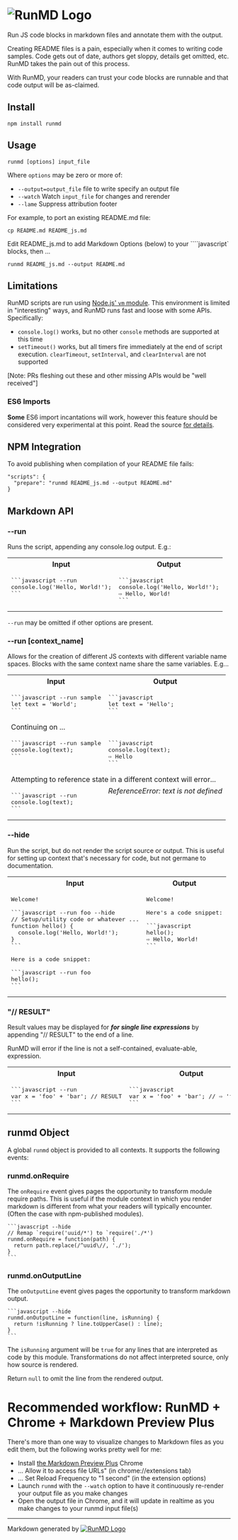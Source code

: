<!--
  -- This file is auto-generated from src/README_js.md. Changes should be made there.
  -->
# ![RunMD Logo](http://i.imgur.com/cJKo6bU.png)

Run JS code blocks in markdown files and annotate them with the output.

Creating README files is a pain, especially when it comes to writing code
samples.  Code gets out of date, authors get sloppy, details get omitted, etc.
RunMD takes the pain out of this process.

With RunMD, your readers can trust your code blocks are runnable and that code
output will be as-claimed.

## Install

```shell
npm install runmd
```

## Usage

`runmd [options] input_file`

Where `options` may be zero or more of:
  * `--output=output_file` file to write specify an output file
  * `--watch` Watch `input_file` for changes and rerender
  * `--lame` Suppress attribution footer

For example, to port an existing README.md file:

    cp README.md README_js.md

Edit README_js.md to add Markdown Options (below) to your ````javascript`
blocks, then ...

    runmd README_js.md --output README.md

## Limitations

RunMD scripts are run using [Node.js' `vm` module](https://nodejs.org/api/vm.html).
This environment is limited in "interesting" ways, and RunMD runs fast and loose with some APIs.  Specifically:

  * `console.log()` works, but no other `console` methods are supported at this
  time
  * `setTimeout()` works, but all timers fire immediately at the end of script
  execution. `clearTimeout`, `setInterval`, and `clearInterval` are not
  supported

[Note: PRs fleshing out these and other missing APIs would be "well received"]

### ES6 Imports

**Some** ES6 import incantations will work, however this feature should be
considered very experimental at this point.  Read the source [for
details](https://github.com/broofa/runmd/blob/master/index.js#L229-L246).

## NPM Integration

To avoid publishing when compilation of your README file fails:

    "scripts": {
      "prepare": "runmd README_js.md --output README.md"
    }

## Markdown API

### --run

Runs the script, appending any console.log output.  E.g.:

<table>
<tr><th>Input</th><th>Output</th></tr>
<tr>
<td valign=top>
<pre>
```javascript --run
console.log('Hello, World!');
```
</pre>
</td>
<td valign=top>
<pre>
```javascript
console.log('Hello, World!');
⇨ Hello, World!
```
</pre>
</td>
</tr>
</table>

`--run` may be omitted if other options are present.

### --run [context_name]

Allows for the creation of different JS contexts with different variable name spaces.  Blocks with the same context name share the same variables.  E.g...

<table>
<tr><th>Input</th><th>Output</th></tr>
<tr>
<td valign=top>
<pre>
```javascript --run sample
let text = 'World';
```
</pre>
</td>
<td valign=top>
<pre>
```javascript
let text = 'Hello';
```
</pre>
</td>
</tr>
<tr><td valign=top colspan=2>Continuing on ... </td></tr>
<tr>
<td valign=top>
<pre>
```javascript --run sample
console.log(text);
```
</pre>
</td>
<td valign=top>
<pre>
```javascript
console.log(text);
⇨ Hello
```
</pre>
</td>
</tr>
<tr>
<td valign=top colspan=2>
Attempting to reference state in a different context will error...
</td>
</tr>
<tr>
<td valign=top>
<pre>
```javascript --run
console.log(text);
```
</pre>
</td>
<td valign=top>
<em>ReferenceError: text is not defined</em>
</td>
</tr>
</table>


### --hide

Run the script, but do not render the script source or output.  This is useful
for setting up context that's necessary for code, but not germane to
documentation.

<table>
<tr><th>Input</th><th>Output</th></tr>
<tr>
<td valign=top>
<pre>
Welcome!
&nbsp;
```javascript --run foo --hide
// Setup/utility code or whatever ...
function hello() {
  console.log('Hello, World!');
}
```
&nbsp;
Here is a code snippet:
&nbsp;
```javascript --run foo
hello();
```
</pre>
</td>
<td valign=top>
<pre>
Welcome!
&nbsp;
Here's a code snippet:
&nbsp;
```javascript
hello();
⇨ Hello, World!
```
</pre>
</td>
</tr>
</table>

### "// RESULT"

Result values may be displayed for ***for single line expressions*** by
appending "// RESULT" to the end of a line.

RunMD will error if the line is not a self-contained, evaluate-able, expression.

<table>
<tr><th>Input</th><th>Output</th></tr>
<tr>
<td valign=top>
<pre>
```javascript --run
var x = 'foo' + 'bar'; // RESULT
```
</pre>
</td>
<td valign=top>
<pre>
```javascript
var x = 'foo' + 'bar'; // ⇨ 'foobar'
```
</pre>
</td>
</tr>
</table>

## runmd Object

A global `runmd` object is provided to all contexts. It supports the following
events:

### runmd.onRequire

The `onRequire` event gives pages the opportunity to transform module require
paths.  This is useful if the module context in which you render markdown is
different from what your readers will typically encounter.  (Often the case with
npm-published modules).

    ```javascript --hide
    // Remap `require('uuid/*') to `require('./*')
    runmd.onRequire = function(path) {
      return path.replace(/^uuid\//, './');
    }
    ```

### runmd.onOutputLine

The `onOutputLine` event gives pages the opportunity to transform markdown output.

    ```javascript --hide
    runmd.onOutputLine = function(line, isRunning) {
      return !isRunning ? line.toUpperCase() : line);
    }
    ```

The `isRunning` argument will be `true` for any lines that are interpreted as
code by this module.  Transformations do not affect interpreted source, only how
source is rendered.

Return `null` to omit the line from the rendered output.

# Recommended workflow: RunMD + Chrome + Markdown Preview Plus

There's more than one way to visualize changes to Markdown files as you edit
them, but the following works pretty well for me:

  * Install [the Markdown Preview Plus](https://goo.gl/iDhAL) Chrome
  * ... Allow it to access file URLs" (in chrome://extensions tab)
  * ... Set Reload Frequency to "1 second" (in the extension options)
  * Launch `runmd` with the `--watch` option to have it continuously re-render your output file as you make changes
  * Open the output file in Chrome, and it will update in realtime as you make changes to your runmd input file(s)

----
Markdown generated by [![RunMD Logo](http://i.imgur.com/h0FVyzU.png)](https://github.com/broofa/runmd)
